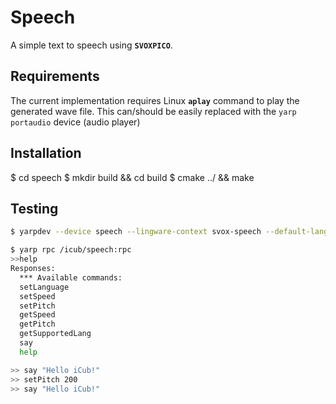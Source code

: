 Speech
=======
A simple text to speech using **`SVOXPICO`**.


Requirements
------------
The current implementation requires Linux **`aplay`** command to play the generated wave file.
This can/should be easily replaced with the `yarp portaudio` device (audio player)  


Installation
------------
$ cd speech
$ mkdir build && cd build
$ cmake ../ && make


Testing
-------
```sh
$ yarpdev --device speech --lingware-context svox-speech --default-language en-US --pitch 100 --speed 100
```

```sh
$ yarp rpc /icub/speech:rpc
>>help
Responses:
  *** Available commands:
  setLanguage
  setSpeed
  setPitch
  getSpeed
  getPitch
  getSupportedLang
  say
  help
```

```sh
>> say "Hello iCub!"
>> setPitch 200
>> say "Hello iCub!"
```
